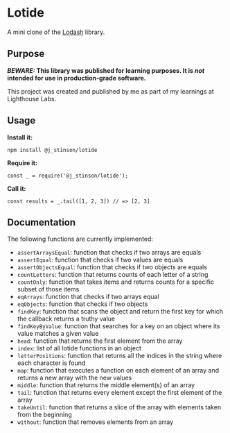 # Lotide

A mini clone of the [Lodash](https://lodash.com) library.

## Purpose

**_BEWARE:_ This library was published for learning purposes. It is _not_ intended for use in production-grade software.**

This project was created and published by me as part of my learnings at Lighthouse Labs. 

## Usage

**Install it:**

`npm install @j_stinson/lotide`

**Require it:**

`const _ = require('@j_stinson/lotide');`

**Call it:**

`const results = _.tail([1, 2, 3]) // => [2, 3]`

## Documentation

The following functions are currently implemented:

* `assertArraysEqual`: function that checks if two arrays are equals
* `assertEqual`: function that checks if two values are equals
* `assertObjectsEqual`: function that checks if two objects are equals
* `countLetters`: function that returns counts of each letter of a string
* `countOnly`: function that takes items and returns counts for a specific subset of those items
* `eqArrays`: function that checks if two arrays equal
* `eqObjects`: function that checks if two objects
* `findKey`: function that scans the object and return the first key for which the callback returns a truthy value
* `findKeyByValue`: function that searches for a key on an object where its value matches a given value
* `head`: function that returns the first element from the array
* `index`: list of all lotide functions in an object
* `letterPositions`: function that returns all the indices in the string where each character is found
* `map`: function that executes a function on each element of an array and returns a new array with the new values
* `middle`: function that returns the middle element(s) of an array
* `tail`: function that returns every element except the first element of the array
* `takeUntil`: function that returns a slice of the array with elements taken from the beginning
* `without`: function that removes elements from an array